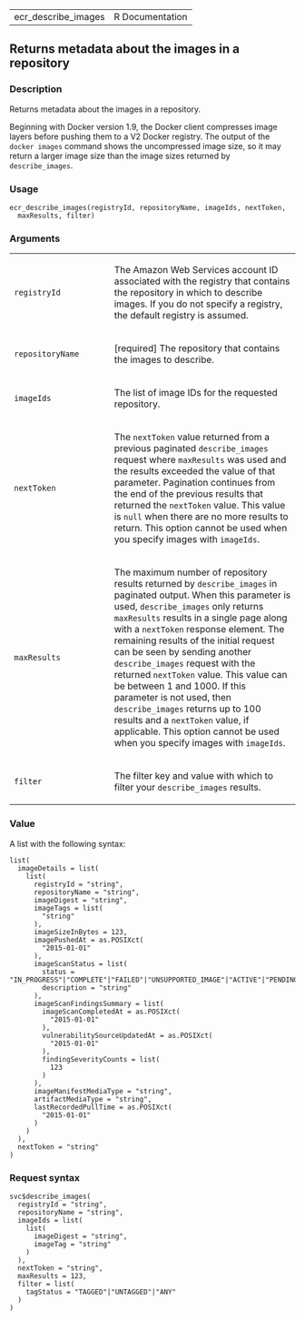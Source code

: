 <table style="width: 100%;">
<tbody>
<tr class="odd">
<td>ecr_describe_images</td>
<td style="text-align: right;">R Documentation</td>
</tr>
</tbody>
</table>

## Returns metadata about the images in a repository

### Description

Returns metadata about the images in a repository.

Beginning with Docker version 1.9, the Docker client compresses image
layers before pushing them to a V2 Docker registry. The output of the
`⁠docker images⁠` command shows the uncompressed image size, so it may
return a larger image size than the image sizes returned by
`describe_images`.

### Usage

    ecr_describe_images(registryId, repositoryName, imageIds, nextToken,
      maxResults, filter)

### Arguments

<table>
<colgroup>
<col style="width: 35%" />
<col style="width: 65%" />
</colgroup>
<tbody>
<tr class="odd">
<td><code id="ecr_describe_images_:_registryId">registryId</code></td>
<td><p>The Amazon Web Services account ID associated with the registry
that contains the repository in which to describe images. If you do not
specify a registry, the default registry is assumed.</p></td>
</tr>
<tr class="even">
<td><code
id="ecr_describe_images_:_repositoryName">repositoryName</code></td>
<td><p>[required] The repository that contains the images to
describe.</p></td>
</tr>
<tr class="odd">
<td><code id="ecr_describe_images_:_imageIds">imageIds</code></td>
<td><p>The list of image IDs for the requested repository.</p></td>
</tr>
<tr class="even">
<td><code id="ecr_describe_images_:_nextToken">nextToken</code></td>
<td><p>The <code>nextToken</code> value returned from a previous
paginated <code>describe_images</code> request where
<code>maxResults</code> was used and the results exceeded the value of
that parameter. Pagination continues from the end of the previous
results that returned the <code>nextToken</code> value. This value is
<code>null</code> when there are no more results to return. This option
cannot be used when you specify images with
<code>imageIds</code>.</p></td>
</tr>
<tr class="odd">
<td><code id="ecr_describe_images_:_maxResults">maxResults</code></td>
<td><p>The maximum number of repository results returned by
<code>describe_images</code> in paginated output. When this parameter is
used, <code>describe_images</code> only returns <code>maxResults</code>
results in a single page along with a <code>nextToken</code> response
element. The remaining results of the initial request can be seen by
sending another <code>describe_images</code> request with the returned
<code>nextToken</code> value. This value can be between 1 and 1000. If
this parameter is not used, then <code>describe_images</code> returns up
to 100 results and a <code>nextToken</code> value, if applicable. This
option cannot be used when you specify images with
<code>imageIds</code>.</p></td>
</tr>
<tr class="even">
<td><code id="ecr_describe_images_:_filter">filter</code></td>
<td><p>The filter key and value with which to filter your
<code>describe_images</code> results.</p></td>
</tr>
</tbody>
</table>

### Value

A list with the following syntax:

    list(
      imageDetails = list(
        list(
          registryId = "string",
          repositoryName = "string",
          imageDigest = "string",
          imageTags = list(
            "string"
          ),
          imageSizeInBytes = 123,
          imagePushedAt = as.POSIXct(
            "2015-01-01"
          ),
          imageScanStatus = list(
            status = "IN_PROGRESS"|"COMPLETE"|"FAILED"|"UNSUPPORTED_IMAGE"|"ACTIVE"|"PENDING"|"SCAN_ELIGIBILITY_EXPIRED"|"FINDINGS_UNAVAILABLE",
            description = "string"
          ),
          imageScanFindingsSummary = list(
            imageScanCompletedAt = as.POSIXct(
              "2015-01-01"
            ),
            vulnerabilitySourceUpdatedAt = as.POSIXct(
              "2015-01-01"
            ),
            findingSeverityCounts = list(
              123
            )
          ),
          imageManifestMediaType = "string",
          artifactMediaType = "string",
          lastRecordedPullTime = as.POSIXct(
            "2015-01-01"
          )
        )
      ),
      nextToken = "string"
    )

### Request syntax

    svc$describe_images(
      registryId = "string",
      repositoryName = "string",
      imageIds = list(
        list(
          imageDigest = "string",
          imageTag = "string"
        )
      ),
      nextToken = "string",
      maxResults = 123,
      filter = list(
        tagStatus = "TAGGED"|"UNTAGGED"|"ANY"
      )
    )
